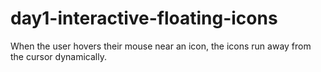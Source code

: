 # day1-interactive-floating-icons
When the user hovers their mouse near an icon, the icons run away from the cursor dynamically.
